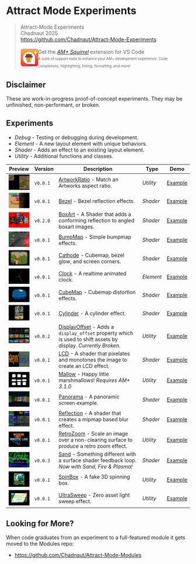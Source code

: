 # Attract Mode Experiments

> Attract-Mode Experiments  
> Chadnaut 2025  
> https://github.com/Chadnaut/Attract-Mode-Experiments  
>\
>[<img src="https://github.com/Chadnaut/Attract-Mode-Plus-Squirrel/blob/master/assets/images/banner.png?raw=true" width="48" align="left">][extension]
Get the [*AM+ Squirrel*][extension] extension for VS Code
<br><sup><sub>A suite of support tools to enhance your AM+ development experience. Code completions, highlighting, linting, formatting, and more!</sub></sup>

[extension]: https://marketplace.visualstudio.com/items?itemName=chadnaut.am-squirrel

## Disclaimer

These are work-in-progress proof-of-concept experiments. They may be unfinished, non-performant, or broken.

## Experiments

- *Debug* - Testing or debugging during development.
- *Element* - A new layout element with unique behaviors.
- *Shader* - Adds an effect to an existing layout element.
- *Utility* - Additional functions and classes.

[ArtworkRatio]: ./layouts/Experiment.ArtworkRatio/layout.nut
[Bezel]: ./layouts/Experiment.Bezel/layout.nut
[BoxArt]: ./layouts/Experiment.BoxArt/layout.nut
[BumpMap]: ./layouts/Experiment.BumpMap/layout.nut
[Cathode]: ./layouts/Experiment.Cathode/layout.nut
[Clock]: ./layouts/Experiment.Clock/layout.nut
[CubeMap]: ./layouts/Experiment.CubeMap/layout.nut
[Cylinder]: ./layouts/Experiment.Cylinder/layout.nut
[DisplayOffset]: ./layouts/Experiment.DisplayOffset/README.md
[LCD]: ./layouts/Experiment.LCD/layout.nut
[Mallow]: ./layouts/Experiment.Mallow/layout.nut
[Panorama]: ./layouts/Experiment.Panorama/layout.nut
[Reflection]: ./layouts/Experiment.Reflection/layout.nut
[RetroZoom]: ./layouts/Experiment.RetroZoom/layout.nut
[Sand]: ./layouts/Experiment.Sand/README.md
[SpinBox]: ./layouts/Experiment.SpinBox/layout.nut
[UltraSweep]: ./layouts/Experiment.UltraSweep/layout.nut

|Preview|Version|Description|Type|Demo|
|-|-|-|-|-|
|[<img width="64" height="42" src="./layouts/Experiment.ArtworkRatio/example.png"/>][BoxArt]|`v0.0.1`|[ArtworkRatio] - Match an Artworks aspect ratio.|*Utility*|[Example](./layouts/Experiment.ArtworkRatio/layout.nut)
|[<img width="64" height="42" src="./layouts/Experiment.Bezel/example.png"/>][Bezel]|`v0.0.1`|[Bezel] - Bezel reflection effects.|*Shader*|[Example](./layouts/Experiment.Bezel/layout.nut)
|[<img width="64" height="42" src="./layouts/Experiment.BoxArt/example.png"/>][BoxArt]|`v0.2.0`|[BoxArt] - A Shader that adds a conforming reflection to angled boxart images.|*Shader*|[Example](./layouts/Experiment.BoxArt/layout.nut)
|[<img width="64" height="42" src="./layouts/Experiment.BumpMap/example.png"/>][BumpMap]|`v0.0.1`|[BumpMap] - Simple bumpmap effects.|*Shader*|[Example](./layouts/Experiment.BumpMap/layout.nut)
|[<img width="64" height="42" src="./layouts/Experiment.Cathode/example.png"/>][Cathode]|`v0.0.1`|[Cathode] - Cubemap, bezel glow, and screen corners.|*Shader*|[Example](./layouts/Experiment.Cathode/layout.nut)
|[<img width="64" height="42" src="./layouts/Experiment.Clock/example.png"/>][Clock]|`v0.0.1`|[Clock] - A realtime animated clock.|*Element*|[Example](./layouts/Experiment.Clock/layout.nut)
|[<img width="64" height="42" src="./layouts/Experiment.CubeMap/example.png"/>][CubeMap]|`v0.0.1`|[CubeMap] - Cubemap distortion effects.|*Shader*|[Example](./layouts/Experiment.CubeMap/layout.nut)
|[<img width="64" height="42" src="./layouts/Experiment.Cylinder/example.png"/>][Cylinder]|`v0.0.1`|[Cylinder] - A cylinder effect.|*Shader*|[Example](./layouts/Experiment.Cylinder/layout.nut)
|[<img width="64" height="42" src="./layouts/Experiment.DisplayOffset/example.png"/>][DisplayOffset]|`v0.0.2`|[DisplayOffset] - Adds a `display_offset` property which is used to shift assets by display. *Currently Broken.*|*Utility*|[Example](./layouts/Experiment.DisplayOffset/layout.nut)
|[<img width="64" height="42" src="./layouts/Experiment.LCD/example.png"/>][LCD]|`v0.0.1`|[LCD] - A shader that pixelates and monotones the image to create an LCD effect.|*Shader*|[Example](./layouts/Experiment.LCD/layout.nut)
|[<img width="64" height="42" src="./layouts/Experiment.Mallow/example.png"/>][Mallow]|`v0.0.1`|[Mallow] - Happy little marshmallows! *Requires AM+ 3.1.0*|*Utility*|[Example](./layouts/Experiment.Mallow/layout.nut)
|[<img width="64" height="42" src="./layouts/Experiment.Panorama/example.png"/>][Panorama]|`v0.0.1`|[Panorama] - A panoramic screen example.|*Shader*|[Example](./layouts/Experiment.Panorama/layout.nut)
|[<img width="64" height="42" src="./layouts/Experiment.Reflection/example.png"/>][Reflection]|`v0.0.1`|[Reflection] - A shader that creates a mipmap based blur effect.|*Shader*|[Example](./layouts/Experiment.Reflection/layout.nut)
|[<img width="64" height="42" src="./layouts/Experiment.RetroZoom/example.png"/>][RetroZoom]|`v0.0.1`|[RetroZoom] - Scale an image over a non-clearing surface to produce a retro zoom effect.|*Utility*|[Example](./layouts/Experiment.RetroZoom/layout.nut)
|[<img width="64" height="42" src="./layouts/Experiment.Sand/example3.png"/>][Sand]|`v0.0.3`|[Sand] - Something different with a surface shader feedback loop. *Now with Sand, Fire & Plasma!*|*Shader*|[Example](./layouts/Experiment.Sand/layout.nut)
|[<img width="64" height="42" src="./layouts/Experiment.SpinBox/example.png"/>][SpinBox]|`v0.0.1`|[SpinBox] - A fake 3D spinning box.|*Utility*|[Example](./layouts/Experiment.SpinBox/layout.nut)
|[<img width="64" height="42" src="./layouts/Experiment.UltraSweep/example.png"/>][UltraSweep]|`v0.0.1`|[UltraSweep] - Zero asset light sweep effect.|*Utility*|[Example](./layouts/Experiment.UltraSweep/layout.nut)

## Looking for More?

When code graduates from an experiment to a full-featured module it gets moved to the Modules repo:

- https://github.com/Chadnaut/Attract-Mode-Modules
